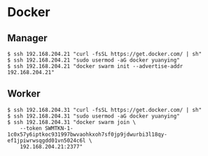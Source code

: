 # Docker

## Manager

    $ ssh 192.168.204.21 "curl -fsSL https://get.docker.com/ | sh"
    $ ssh 192.168.204.21 "sudo usermod -aG docker yuanying"
    $ ssh 192.168.204.21 "docker swarm init --advertise-addr 192.168.204.21"

## Worker

    $ ssh 192.168.204.31 "curl -fsSL https://get.docker.com/ | sh"
    $ ssh 192.168.204.31 "sudo usermod -aG docker yuanying"
    $ ssh 192.168.204.31 "docker swarm join \
        --token SWMTKN-1-1c0x57y6iptkoc931997bwvaohkxoh7sf0jp9jdwurbi3l18qy-ef1jpiwrwsqgdd01vn5024c6l \
        192.168.204.21:2377"

